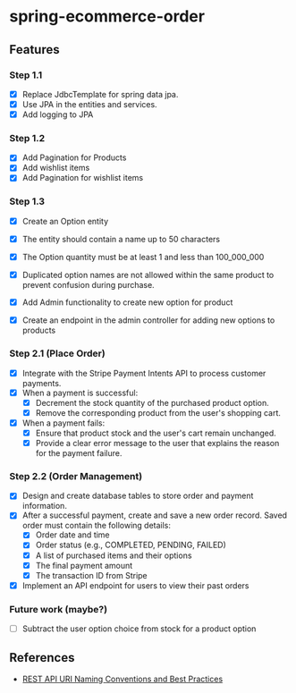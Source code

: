 # spring-ecommerce-order

## Features
### Step 1.1
- [x] Replace JdbcTemplate for spring data jpa.
- [x] Use JPA in the entities and services.
- [x] Add logging to JPA
### Step 1.2
- [x] Add Pagination for Products
- [x] Add wishlist items
- [x] Add Pagination for wishlist items
### Step 1.3
- [x] Create an Option entity
- [x] The entity should contain a name up to 50 characters
- [x] The Option quantity must be at least 1 and less than 100_000_000
- [x] Duplicated option names are not allowed within the same product to prevent confusion during purchase.

- [x] Add Admin functionality to create new option for product
- [x] Create an endpoint in the admin controller for adding new options to products

### Step 2.1 (Place Order) 
- [x] Integrate with the Stripe Payment Intents API to process customer payments.
- [x] When a payment is successful:
  - [x] Decrement the stock quantity of the purchased product option. 
  - [x] Remove the corresponding product from the user's shopping cart. 
- [x] When a payment fails:
  - [x] Ensure that product stock and the user's cart remain unchanged. 
  - [x] Provide a clear error message to the user that explains the reason for the payment failure.

### Step 2.2 (Order Management)
- [x] Design and create database tables to store order and payment information. 
- [x] After a successful payment, create and save a new order record. Saved order must contain the following details:
  - [x] Order date and time 
  - [x] Order status (e.g., COMPLETED, PENDING, FAILED)
  - [x] A list of purchased items and their options 
  - [x] The final payment amount 
  - [x] The transaction ID from Stripe
- [x] Implement an API endpoint for users to view their past orders

### Future work (maybe?)
- [ ] Subtract the user option choice from stock for a product option

## References
- [REST API URI Naming Conventions and Best Practices](https://restfulapi.net/resource-naming/)
